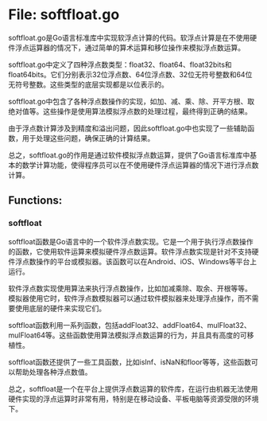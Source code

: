 # File: softfloat.go

softfloat.go是Go语言标准库中实现软浮点计算的代码。软浮点计算是在不使用硬件浮点运算器的情况下，通过简单的算术运算和移位操作来模拟浮点数运算。

softfloat.go中定义了四种浮点数类型：float32、float64、float32bits和float64bits。它们分别表示32位浮点数、64位浮点数、32位无符号整数和64位无符号整数。这些类型的底层实现都是以位表示的。

softfloat.go中包含了各种浮点数操作的实现，如加、减、乘、除、开平方根、取绝对值等。这些操作是使用算法模拟浮点数的处理过程，最终得到正确的结果。

由于浮点数计算涉及到精度和溢出问题，因此softfloat.go中也实现了一些辅助函数，用于处理这些问题，确保正确的计算结果。

总之，softfloat.go的作用是通过软件模拟浮点数运算，提供了Go语言标准库中基本的数学计算功能，使得程序员可以在不使用硬件浮点运算器的情况下进行浮点数计算。

## Functions:

### softfloat

softfloat函数是Go语言中的一个软件浮点数实现。它是一个用于执行浮点数操作的函数，它使用软件运算来模拟硬件浮点数运算。软件浮点数实现是针对不支持硬件浮点数操作的平台或模拟器。该函数可以在Android、iOS、Windows等平台上运行。

软件浮点数实现使用算法来执行浮点数操作，比如加减乘除、取余、开根等等。 模拟器使用它时，软件浮点数模拟器可以通过软件模拟器来处理浮点操作，而不需要使用底层的硬件来实现它们。

softfloat函数利用一系列函数，包括addFloat32、addFloat64、mulFloat32、mulFloat64等。这些函数使用算法模拟浮点数运算的行为，并且具有高度的可移植性。

softfloat函数还提供了一些工具函数，比如isInf、isNaN和floor等等，这些函数可以帮助处理各种浮点数值。

总之，softfloat是一个在平台上提供浮点数运算的软件库，在运行由机器无法使用硬件实现的浮点运算时非常有用，特别是在移动设备、平板电脑等资源受限的环境下。



